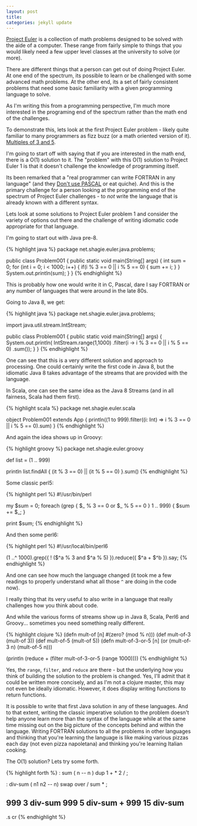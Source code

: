 ```yaml
---
layout: post
title:  
categories: jekyll update
---
```


[Project Euler][project-euler] is a collection of math problems designed
to be solved with the aide of a computer. These range from fairly simple
to things that you would likely need a few upper level classes at the
university to solve (or more).

There are different things that a person can get out of doing Project
Euler. At one end of the spectrum, its possible to learn or be challenged
with some advanced math problems. At the other end, its a set of
fairly consistent problems that need some basic familiarity with a
given programming language to solve.

As I'm writing this from a programming perspective, I'm much more
interested in the programing end of the spectrum rather than the math
end of the challenges.

To demonstrate this, lets look at the first Project Euler problem - likely
quite familiar to many programmers as fizz buzz (or a math oriented version
of it). [Multiples of 3 and 5][pe-1].

I'm going to start off with saying that if you are interested in the math
end, there is a O(1) solution to it.  The "problem" with this O(1) solution
to Project Euler 1 is that it doesn't challenge the knowledge of programming
itself.

Its been remarked that a "real programmer can write FORTRAN in any language"
(and they [Don't use PASCAL][real-programmer] or eat quiche). And this is
the primary challenge for a person looking at the programming end of the
spectrum of Project Euler challenges - to _not_ write the language that
is already known with a different syntax.

Lets look at some solutions to Project Euler problem 1 and consider the
variety of options out there and the challenge of writing idiomatic code
appropriate for that language.

I'm going to start out with Java pre-8.

{% highlight java %}
package net.shagie.euler.java.problems;

public class Problem001 {
    public static void main(String[] args) {
        int sum = 0;
        for (int i = 0; i < 1000; i++) {
            if(i % 3 == 0 || i % 5 == 0) {
                sum += i;
            }
        }
        System.out.println(sum);
    }
}
{% endhighlight %}

This is probably how one would write it in C, Pascal, dare I say FORTRAN
or any number of languages that were around in the late 80s. 

Going to Java 8, we get:

{% highlight java %}
package net.shagie.euler.java.problems;

import java.util.stream.IntStream;

public class Problem001 {
    public static void main(String[] args) {
        System.out.println(
            IntStream.range(1,1000)
            .filter(i -> i % 3 == 0 || i % 5 == 0)
            .sum());
    }
}
{% endhighlight %}

One can see that this is a very different solution and approach to
processing. One could certainly write the first code in Java 8, but the
idiomatic Java 8 takes advantage of the streams that are provided with
the language.

In Scala, one can see the same idea as the Java 8 Streams (and in all
fairness, Scala had them first).

{% highlight scala %}
package net.shagie.euler.scala

object Problem001 extends App {
  println((1 to 999).filter((i: Int) => i % 3 == 0 || i % 5 == 0).sum)
}
{% endhighlight %}

And again the idea shows up in Groovy:

{% highlight groovy %}
package net.shagie.euler.groovy

def list = (1 .. 999)

println list.findAll { (it % 3 == 0) || (it % 5 == 0) }.sum()
{% endhighlight %}

Some classic perl5:

{% highlight perl %}
#!/usr/bin/perl

my $sum = 0;
foreach (grep { $_ % 3 == 0 or $_ % 5 == 0 } 1 .. 999) {
    $sum += $_;
}

print $sum;
{% endhighlight %}

And then some perl6:

{% highlight perl %}
#!/usr/local/bin/perl6

(1 ..^ 1000).grep({ ! ($^a % 3 and $^a % 5) }).reduce({ $^a + $^b }).say;
{% endhighlight %}

And one can see how much the language changed (it took me a few readings
to properly understand what all those `^` are doing in the code now).

I really thing that its very useful to also write in a language that
really challenges how you think about code.

And while the various forms of streams show up in Java 8, Scala, Perl6 and
Groovy... sometimes you need something really different.

{% highlight clojure %}
(defn mult-of [n] #(zero? (mod % n)))
(def mult-of-3 (mult-of 3))
(def mult-of-5 (mult-of 5))
(defn mult-of-3-or-5 [n] (or (mult-of-3 n) (mult-of-5 n)))

(println (reduce + (filter mult-of-3-or-5 (range 1000))))
{% endhighlight %}

Yes, the `range`, `filter`, and `reduce` are there - but the underlying
how you think of building the solution to the problem is changed.  Yes,
I'll admit that it could be written more concisely, and as I'm not a
clojure master, this may not even be ideally idiomatic. However, it
does display writing functions to return functions.

It is possible to write that first Java solution in any of these languages.
And to that extent, writing the classic imperative solution to the problem
doesn't help anyone learn more than the syntax of the language while at
the same time missing out on the big picture of the concepts behind
and within the language. Writing FORTRAN solutions to all the problems in
other languages and thinking that you're learning the language is like
making various pizzas each day (not even pizza napoletana) and thinking
you're learning Italian cooking.

The O(1) solution? Lets try some forth.

{% highlight forth %}
: sum ( n -- n )
   dup 1 + * 2 / ;

: div-sum ( n1 n2 -- n)
   swap over / sum * ;

999 3 div-sum
999 5 div-sum
+
999 15 div-sum
-
.s cr
{% endhighlight %}

[fortran-acm]: http://queue.acm.org/detail.cfm?id=1039535
[real-programmer]: http://web.mit.edu/humor/Computers/real.programmers
[pe-1]: https://projecteuler.net/problem=1
[project-euler]: https://projecteuler.net/about
